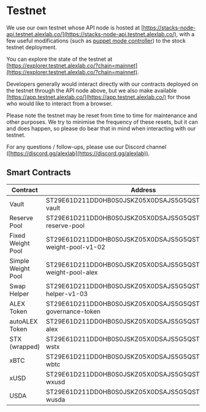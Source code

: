 # Testnet

We use our own testnet whose API node is hosted at [https://stacks-node-api.testnet.alexlab.co/](https://stacks-node-api.testnet.alexlab.co/), with a few useful modifications (such as [puppet mode controller](http://localhost:5000/s/sPu0USrFZJvbjvTbkBTh/)) to the stock testnet deployment.

You can explore the state of the testnet at [https://explorer.testnet.alexlab.co/?chain=mainnet](https://explorer.testnet.alexlab.co/?chain=mainnet).

Developers generally would interact directly with our contracts deployed on the testnet through the API node above, but we also make available [https://app.testnet.alexlab.co/](https://app.testnet.alexlab.co/) for those who would like to interact from a browser.

Please note the testnet may be reset from time to time for maintenance and other purposes. We try to minimise the frequency of these resets, but it can and does happen, so please do bear that in mind when interacting with our testnet.

For any questions / follow-ups, please use our Discord channel ([https://discord.gg/alexlab](https://discord.gg/alexlab)).

## Smart Contracts

| Contract           | Address                                                           |
| ------------------ | ----------------------------------------------------------------- |
| Vault              | ST29E61D211DD0HB0S0JSKZ05X0DSAJS5G5QSTXDX.alex-vault              |
| Reserve Pool       | ST29E61D211DD0HB0S0JSKZ05X0DSAJS5G5QSTXDX.alex-reserve-pool       |
| Fixed Weight Pool  | ST29E61D211DD0HB0S0JSKZ05X0DSAJS5G5QSTXDX.fixed-weight-pool-v1-02 |
| Simple Weight Pool | ST29E61D211DD0HB0S0JSKZ05X0DSAJS5G5QSTXDX.simple-weight-pool-alex |
| Swap Helper        | ST29E61D211DD0HB0S0JSKZ05X0DSAJS5G5QSTXDX.swap-helper-v1-03       |
| ALEX Token         | ST29E61D211DD0HB0S0JSKZ05X0DSAJS5G5QSTXDX.age000-governance-token |
| autoALEX Token     | ST29E61D211DD0HB0S0JSKZ05X0DSAJS5G5QSTXDX.auto-alex               |
| STX (wrapped)      | ST29E61D211DD0HB0S0JSKZ05X0DSAJS5G5QSTXDX.token-wstx              |
| xBTC               | ST29E61D211DD0HB0S0JSKZ05X0DSAJS5G5QSTXDX.token-wbtc              |
| xUSD               | ST29E61D211DD0HB0S0JSKZ05X0DSAJS5G5QSTXDX.token-wxusd             |
| USDA               | ST29E61D211DD0HB0S0JSKZ05X0DSAJS5G5QSTXDX.token-wusda             |


